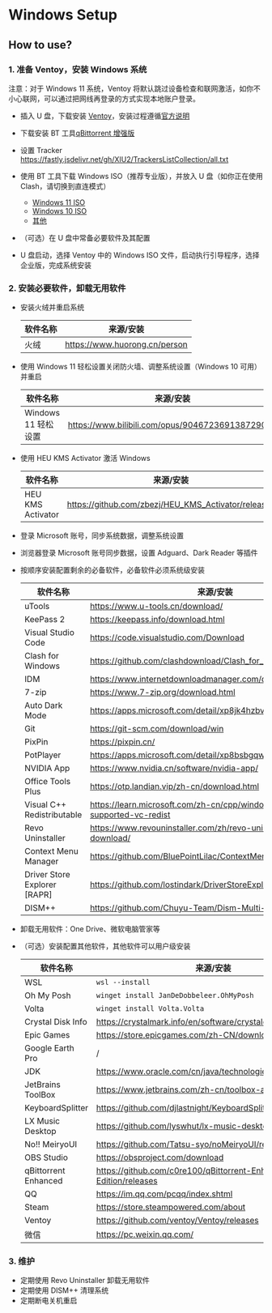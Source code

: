# Windows Setup

## How to use?

### 1. 准备 Ventoy，安装 Windows 系统

注意：对于 Windows 11 系统，Ventoy 将默认跳过设备检查和联网激活，如你不小心联网，可以通过把网线再登录的方式实现本地账户登录。

- 插入 U 盘，下载安装 [Ventoy](https://www.ventoy.net/cn/download.html)，安装过程遵循[官方说明](https://www.ventoy.net/cn/doc_start.html)
- 下载安装 BT 工具[qBittorrent 增强版](https://github.com/c0re100/qBittorrent-Enhanced-Edition/releases)
- 设置 Tracker <https://fastly.jsdelivr.net/gh/XIU2/TrackersListCollection/all.txt>
- 使用 BT 工具下载 Windows ISO（推荐专业版），并放入 U 盘（如你正在使用 Clash，请切换到直连模式）

  - [Windows 11 ISO](https://next.itellyou.cn/Original/#cbp=Product?ID=42e87ac8-9cd6-eb11-bdf8-e0d4e850c9c6)
  - [Windows 10 ISO](https://next.itellyou.cn/Original/#cbp=Product?ID=f905b2d9-11e7-4ee3-8b52-407a8befe8d1)
  - [其他](https://next.itellyou.cn/Original/#)

- （可选）在 U 盘中常备必要软件及其配置
- U 盘启动，选择 Ventoy 中的 Windows ISO 文件，启动执行引导程序，选择企业版，完成系统安装

### 2. 安装必要软件，卸载无用软件

- 安装火绒并重启系统

  <!-- markdownlint-disable -->

  | 软件名称 | 来源/安装                       |
  | -------- | ------------------------------- |
  | 火绒     | <https://www.huorong.cn/person> |

  <!-- markdownlint-enable -->

- 使用 Windows 11 轻松设置关闭防火墙、调整系统设置（Windows 10 可用）并重启

  <!-- markdownlint-disable -->

  | 软件名称            | 来源/安装                                          |
  | ------------------- | -------------------------------------------------- |
  | Windows 11 轻松设置 | <https://www.bilibili.com/opus/904672369138729017> |

  <!-- markdownlint-enable -->

- 使用 HEU KMS Activator 激活 Windows

  <!-- markdownlint-disable -->

  | 软件名称          | 来源/安装                                             |
  | ----------------- | ----------------------------------------------------- |
  | HEU KMS Activator | <https://github.com/zbezj/HEU_KMS_Activator/releases> |

  <!-- markdownlint-enable -->

- 登录 Microsoft 账号，同步系统数据，调整系统设置
- 浏览器登录 Microsoft 账号同步数据，设置 Adguard、Dark Reader 等插件
- 按顺序安装配置剩余的必备软件，必备软件必须系统级安装

  <!-- markdownlint-disable -->

  | 软件名称                     | 来源/安装                                                                  |
  | ---------------------------- | -------------------------------------------------------------------------- |
  | uTools                       | <https://www.u-tools.cn/download/>                                         |
  | KeePass 2                    | <https://keepass.info/download.html>                                       |
  | Visual Studio Code           | <https://code.visualstudio.com/Download>                                   |
  | Clash for Windows            | <https://github.com/clashdownload/Clash_for_Windows/releases>              |
  | IDM                          | <https://www.internetdownloadmanager.com/download.html>                    |
  | 7-zip                        | <https://www.7-zip.org/download.html>                                      |
  | Auto Dark Mode               | <https://apps.microsoft.com/detail/xp8jk4hzbvf435>                         |
  | Git                          | <https://git-scm.com/download/win>                                         |
  | PixPin                       | <https://pixpin.cn/>                                                       |
  | PotPlayer                    | <https://apps.microsoft.com/detail/xp8bsbgqw2dks0>                         |
  | NVIDIA App                   | <https://www.nvidia.cn/software/nvidia-app/>                               |
  | Office Tools Plus            | <https://otp.landian.vip/zh-cn/download.html>                              |
  | Visual C++ Redistributable   | <https://learn.microsoft.com/zh-cn/cpp/windows/latest-supported-vc-redist> |
  | Revo Uninstaller             | <https://www.revouninstaller.com/zh/revo-uninstaller-free-download/>       |
  | Context Menu Manager         | <https://github.com/BluePointLilac/ContextMenuManager/releases>            |
  | Driver Store Explorer [RAPR] | <https://github.com/lostindark/DriverStoreExplorer/releases>               |
  | DISM++                       | <https://github.com/Chuyu-Team/Dism-Multi-language/releases>               |

  <!-- markdownlint-enable -->

- 卸载无用软件：One Drive、微软电脑管家等
- （可选）安装配置其他软件，其他软件可以用户级安装

  <!-- markdownlint-disable -->

  | 软件名称             | 来源/安装                                                          |
  | -------------------- | ------------------------------------------------------------------ |
  | WSL                  | `wsl --install`                                                    |
  | Oh My Posh           | `winget install JanDeDobbeleer.OhMyPosh`                           |
  | Volta                | `winget install Volta.Volta`                                       |
  | Crystal Disk Info    | <https://crystalmark.info/en/software/crystaldiskinfo/>            |
  | Epic Games           | <https://store.epicgames.com/zh-CN/download>                       |
  | Google Earth Pro     | /                                                                  |
  | JDK                  | <https://www.oracle.com/cn/java/technologies/downloads/>           |
  | JetBrains ToolBox    | <https://www.jetbrains.com/zh-cn/toolbox-app/>                     |
  | KeyboardSplitter     | <https://github.com/djlastnight/KeyboardSplitterXbox/releases>     |
  | LX Music Desktop     | <https://github.com/lyswhut/lx-music-desktop/releases>             |
  | No!! MeiryoUI        | <https://github.com/Tatsu-syo/noMeiryoUI/releases>                 |
  | OBS Studio           | <https://obsproject.com/download>                                  |
  | qBittorrent Enhanced | <https://github.com/c0re100/qBittorrent-Enhanced-Edition/releases> |
  | QQ                   | <https://im.qq.com/pcqq/index.shtml>                               |
  | Steam                | <https://store.steampowered.com/about>                             |
  | Ventoy               | <https://github.com/ventoy/Ventoy/releases>                        |
  | 微信                 | <https://pc.weixin.qq.com/>                                        |

  <!-- markdownlint-enable -->

### 3. 维护

- 定期使用 Revo Uninstaller 卸载无用软件
- 定期使用 DISM++ 清理系统
- 定期断电关机重启
